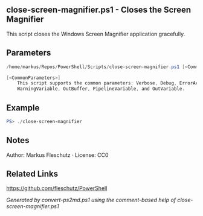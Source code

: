 ## close-screen-magnifier.ps1 - Closes the Screen Magnifier

This script closes the Windows Screen Magnifier application gracefully.

## Parameters
```powershell
/home/markus/Repos/PowerShell/Scripts/close-screen-magnifier.ps1 [<CommonParameters>]

[<CommonParameters>]
    This script supports the common parameters: Verbose, Debug, ErrorAction, ErrorVariable, WarningAction, 
    WarningVariable, OutBuffer, PipelineVariable, and OutVariable.
```

## Example
```powershell
PS> ./close-screen-magnifier

```

## Notes
Author: Markus Fleschutz · License: CC0

## Related Links
https://github.com/fleschutz/PowerShell

*Generated by convert-ps2md.ps1 using the comment-based help of close-screen-magnifier.ps1*
